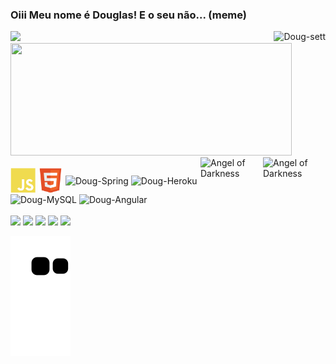 ### Oiii Meu nome é Douglas! E o seu não... (meme)

<div>
  <a href="https://github.com/snaiter0">
  <img height="180em" src="https://github-readme-stats.vercel.app/api?username=snaiter0&show_icons=true&theme=dracula&include_all_commits=true&count_private=true"/>
    <img align="right" alt="Doug-sett" src="https://media0.giphy.com/media/O1DrvejiJbwZLNBpl6/giphy.gif">
  </a>
  <br>
  <img height="180" width="450" src="https://github-readme-stats.vercel.app/api/top-langs/?username=snaiter0&layout=compact&langs_count=7&theme=dracula"/>
  <img align="right" alt="Angel of Darkness" height="100" width="100" src="https://cdn.discordapp.com/attachments/887792356223508541/887792429456031754/download_2.jpg"><img align="right" alt="Angel of Darkness" height="100" width="100" src="https://cdn.discordapp.com/attachments/887792356223508541/887792865667854386/download_3.jpg">
</div>  

      

    
<div style="display: inline_block"><br>
  <img align="center" alt="Doug-Js" height="40" width="40" src="https://raw.githubusercontent.com/devicons/devicon/master/icons/javascript/javascript-plain.svg">
  <img align="center" alt="Doug-HTML" height="40" width="40" src="https://raw.githubusercontent.com/devicons/devicon/master/icons/html5/html5-original.svg">
  <img align="center" alt="Doug-Spring" height="40" width="60" src="https://img.shields.io/badge/Spring-6DB33F?style=for-the-badge&logo=spring&logoColor=white">
  <img align="center" alt="Doug-Heroku" height="40" width="60" src="https://img.shields.io/badge/Heroku-430098?style=for-the-badge&logo=heroku&logoColor=white">
  <img align="center" alt="Doug-MySQL" height="40" width="60" src="https://img.shields.io/badge/MySQL-00000F?style=for-the-badge&logo=mysql&logoColor=white">
  <img align="center" alt="Doug-Angular" height="40" width="60" src="https://img.shields.io/badge/Angular-DD0031?style=for-the-badge&logo=angular&logoColor=white">
   <br>
  </br>
</div>
  
  
<div> 
  <a href="https://www.youtube.com/channel/UCSgxaqs_TBlAaPm7OeOPokw" target="_blank"><img src="https://img.shields.io/badge/YouTube-FF0000?style=for-the-badge&logo=youtube&logoColor=dark" target="_blank"></a>
  <a href="https://www.instagram.com/douglas_lopsz/" target="_blank"><img src="https://img.shields.io/badge/-Instagram-%23E4405F?style=for-the-badge&logo=instagram&logoColor=white" target="_blank"></a>
 	<a href="https://www.twitch.tv/sneiter" target="_blank"><img src="https://img.shields.io/badge/Twitch-9146FF?style=for-the-badge&logo=twitch&logoColor=white" target="_blank"></a>
  <a href = "mailto:douglas.szlps@gmail.com"><img src="https://img.shields.io/badge/-Gmail-%23333?style=for-the-badge&logo=gmail&logoColor=white" target="_blank"></a>
  <a href="https://www.linkedin.com/in/douglas-souza-94675616a/" target="_blank"><img src="https://img.shields.io/badge/-LinkedIn-%230077B5?style=for-the-badge&logo=linkedin&logoColor=white" target="_blank"></a> 

 
  ![Snake animation](https://github.com/snaiter0/snaiter0/blob/output/github-contribution-grid-snake.svg)
 
</div>
